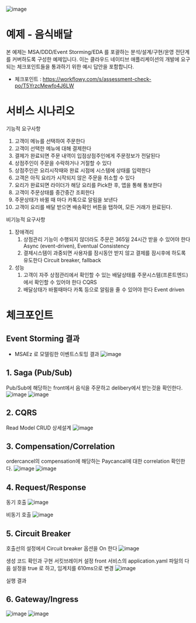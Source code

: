 ![image](https://user-images.githubusercontent.com/487999/79708354-29074a80-82fa-11ea-80df-0db3962fb453.png)

# 예제 - 음식배달

본 예제는 MSA/DDD/Event Storming/EDA 를 포괄하는 분석/설계/구현/운영 전단계를 커버하도록 구성한 예제입니다.
이는 클라우드 네이티브 애플리케이션의 개발에 요구되는 체크포인트들을 통과하기 위한 예시 답안을 포함합니다.
- 체크포인트 : https://workflowy.com/s/assessment-check-po/T5YrzcMewfo4J6LW


# 서비스 시나리오

기능적 요구사항
1. 고객이 메뉴를 선택하여 주문한다
1. 고객이 선택한 메뉴에 대해 결제한다
1. 결제가 완료되면 주문 내역이 입점상점주인에게 주문정보가 전달된다
1. 상점주인이 주문을 수락하거나 거절할 수 있다
1. 상점주인은 요리시작때와 완료 시점에 시스템에 상태를 입력한다
1. 고객은 아직 요리가 시작되지 않은 주문을 취소할 수 있다
1. 요리가 완료되면 라이더가 해당 요리를 Pick한 후, 앱을 통해 통보한다
1. 고객이 주문상태를 중간중간 조회한다
1. 주문상태가 바뀔 때 마다 카톡으로 알림을 보낸다
1. 고객이 요리를 배달 받으면 배송확인 버튼을 탭하여, 모든 거래가 완료된다.


비기능적 요구사항 
1. 장애격리
    1. 상점관리 기능이 수행되지 않더라도 주문은 365일 24시간 받을 수 있어야 한다  Async (event-driven), Eventual Consistency
    1. 결제시스템이 과중되면 사용자를 잠시동안 받지 않고 결제를 잠시후에 하도록 유도한다  Circuit breaker, fallback
1. 성능
    1. 고객이 자주 상점관리에서 확인할 수 있는 배달상태를 주문시스템(프론트엔드)에서 확인할 수 있어야 한다  CQRS
    1. 배달상태가 바뀔때마다 카톡 등으로 알림을 줄 수 있어야 한다  Event driven


# 체크포인트

## Event Storming 결과
* MSAEz 로 모델링한 이벤트스토밍 결과
![image](https://user-images.githubusercontent.com/43160394/205647003-d44c64e5-879d-489e-ab91-223197b25468.png)

## 1. Saga (Pub/Sub)
Pub/Sub에 해당하는 front에서 음식을 주문하고 delibery에서 받는것을 확인한다.
![image](https://user-images.githubusercontent.com/43160394/205781907-fc537ba7-be88-4864-a280-39fea0828537.png)
![image](https://user-images.githubusercontent.com/43160394/205785572-76f00cc7-cb2c-4514-869b-4270db74fb7c.png)


## 2. CQRS
Read Model CRUD 상세설계
![image](https://user-images.githubusercontent.com/43160394/205777738-f7c7d056-6576-4d4b-adf2-e86301b47e8e.png)


## 3. Compensation/Correlation
ordercancel의 compensation에 해당하는 Paycancal에 대한 correlation 확인한다.
![image](https://user-images.githubusercontent.com/43160394/205788163-c8bac1be-b2dd-43d8-a9d4-d6695e956ce7.png)
![image](https://user-images.githubusercontent.com/43160394/205788204-8602e498-8f7d-447d-b6be-ba562dbfd656.png)

## 4. Request/Response

동기 호출
![image](https://user-images.githubusercontent.com/43160394/205778619-6c9458d0-c548-4797-a596-595e6e3b247e.png)

비동기 호출
![image](https://user-images.githubusercontent.com/43160394/205778719-f0a94ad1-fbd1-429e-b51f-e8846b266d38.png)


## 5. Circuit Breaker
호출선의 설정에서 Circuit breaker 옵션을 On 한다
![image](https://user-images.githubusercontent.com/43160394/205560198-bd1d95b2-95b1-422b-8a2c-8064beb63b2c.png)

생성 코드 확인과 구현
서킷브레이커 설정
front 서비스의 application.yaml 파일의 다음 설정을 true 로 하고, 임계치를 610ms으로 변경
![image](https://user-images.githubusercontent.com/43160394/205564504-8c817d83-b177-4595-aac2-0762dc4f7f77.png)

실행 결과


## 6. Gateway/Ingress
![image](https://user-images.githubusercontent.com/43160394/205779174-46d4987d-d2f6-4d74-8a70-ee396f7a66d1.png)
![image](https://user-images.githubusercontent.com/43160394/205778999-1744858b-dbe3-4039-939f-8adee9efde21.png)


